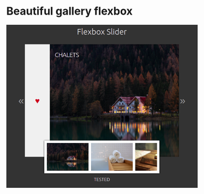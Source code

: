 # Beautiful gallery flexbox
![alt text](https://github.com/OliviH/flexbox-gallery-slider/blob/master/Capture-20210419184441-766x652.png?raw=true)
